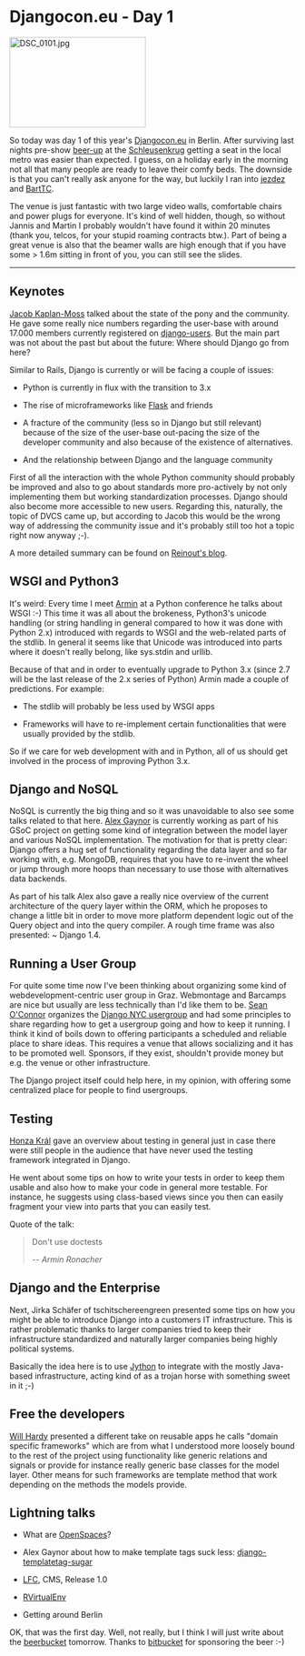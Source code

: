 # Djangocon.eu - Day 1

<a class="left" href="http://www.flickr.com/photos/zerok/4640333866/" title="DSC_0101.jpg von zerok bei Flickr"><img src="http://farm5.static.flickr.com/4070/4640333866_fc95746c42_m.jpg" width="240" height="159" alt="DSC_0101.jpg" /></a>

So today was day 1 of this year's [Djangocon.eu](http://djangocon.eu) in
Berlin. After surviving last nights pre-show [beer-up](http://beerup.org/) at
the [Schleusenkrug](http://www.schleusenkrug.de/) getting a seat in the local
metro was easier than expected. I guess, on a holiday early in the morning not
all that many people are ready to leave their comfy beds.  The downside is
that you can't really ask anyone for the way, but luckily I ran into
[jezdez](http://jannisleidel.com) and [BartTC](http://mahner.org).

The venue is just fantastic with two large video walls, comfortable chairs and
power plugs for everyone. It's kind of well hidden, though, so without Jannis
and Martin I probably wouldn't have found it within 20 minutes (thank you,
telcos, for your stupid roaming contracts btw.). Part of being a great venue
is also that the beamer walls are high enough that if you have some &gt; 1.6m
sitting in front of you, you can still see the slides.

----------------------------------


## Keynotes

[Jacob Kaplan-Moss](http://jacobian.org/) talked about the state of the pony
and the community. He gave some really nice numbers regarding the user-base
with around 17.000 members currently registered on
[django-users](http://groups.google.com/group/django-users). But the main part
was not about the past but about the future: Where should Django go from here?

Similar to Rails, Django is currently or will be facing a couple of issues:

* Python is currently in flux with the transition to 3.x

* The rise of microframeworks like [Flask](http://flask.pocoo.org/) and friends

* A fracture of the community (less so in Django but still relevant)
  because of the size of the user-base out-pacing the size of the
  developer community and also because of the existence of alternatives.

* And the relationship between Django and the language community

First of all the interaction with the whole Python community should probably
be improved and also to go about standards more pro-actively by not only
implementing them but working standardization processes. Django should also
become more accessible to new users. Regarding this, naturally, the topic of
DVCS came up, but according to Jacob this would be the wrong way of addressing
the community issue and it's probably still too hot a topic right now anyway
;-).

A more detailed summary can be found on [Reinout's blog](http://reinout.vanrees.org/weblog/2010/05/24/jacob-keynote.html).

## WSGI and Python3

It's weird: Every time I meet [Armin](http://lucumr.pocoo.org/) at a Python
conference he talks about WSGI :-) This time it was all about the brokeness,
Python3's unicode handling (or string handling in general compared to how it
was done with Python 2.x) introduced with regards to WSGI and the web-related
parts of the stdlib. In general it seems like that Unicode was introduced into
parts where it doesn't really belong, like sys.stdin and urllib.

Because of that and in order to eventually upgrade to Python 3.x (since 2.7
will be the last release of the 2.x series of Python) Armin made a couple of
predictions. For example:

* The stdlib will probably be less used by WSGI apps

* Frameworks will have to re-implement certain functionalities that were
  usually provided by the stdlib.

So if we care for web development with and in Python, all of us should get
involved in the process of improving Python 3.x.

## Django and NoSQL

NoSQL is currently the big thing and so it was unavoidable to also see some
talks related to that here. [Alex Gaynor](http://alexgaynor.net/) is currently
working as part of his GSoC project on getting some kind of integration
between the model layer and various NoSQL implementation. The motivation for
that is pretty clear: Django offers a hug set of functionality regarding the
data layer and so far working with, e.g. MongoDB, requires that you have to
re-invent the wheel or jump through more hoops than necessary to use those
with alternatives data backends.

As part of his talk Alex also gave a really nice overview of the current
architecture of the query layer within the ORM, which he proposes to change a
little bit in order to move more platform dependent logic out of the Query
object and into the query compiler. A rough time frame was also presented: ~
Django 1.4.

## Running a User Group

For quite some time now I've been thinking about organizing some kind of
webdevelopment-centric user group in Graz. Webmontage and Barcamps are nice
but usually are less technically than I'd like them to be. [Sean
O'Connor](http://www.seanoc.com/) organizes the [Django NYC
usergroup](http://www.djangonyc.org/) and had some principles to share
regarding how to get a usergroup going and how to keep it running. I think it
kind of boils down to offering participants a scheduled and reliable place to
share ideas. This requires a venue that allows socializing and it has to be
promoted well. Sponsors, if they exist, shouldn't provide money but e.g. the
venue or other infrastructure.

The Django project itself could help here, in my opinion, with offering some
centralized place for people to find usergroups.

## Testing

[Honza Král](http://www.honzakral.com/) gave an overview about testing in
general just in case there were still people in the audience that have never
used the testing framework integrated in Django.

He went about some tips on how to write your tests in order to keep them
usable and also how to make your code in general more testable. For instance,
he suggests using class-based views since you then can easily fragment your
view into parts that you can easily test.

Quote of the talk:

<blockquote>
<p>Don't use doctests</p>
<cite>-- Armin Ronacher</cite>
</blockquote>

## Django and the Enterprise

Next, Jirka Schäfer of tschitschereengreen presented some tips on how you
might be able to introduce Django into a customers IT infrastructure. This is
rather problematic thanks to larger companies tried to keep their
infrastructure standardized and naturally larger companies being highly
political systems.

Basically the idea here is to use [Jython](http://jython.org/) to integrate
with the mostly Java-based infrastructure, acting kind of as a trojan horse
with something sweet in it ;-)

## Free the developers

[Will Hardy](http://willhardy.com.au/) presented a different take on reusable
apps he calls "domain specific frameworks" which are from what I understood
more loosely bound to the rest of the project using functionality like generic
relations and signals or provide for instance really generic base classes for
the model layer. Other means for such frameworks are template method that work
depending on the methods the models provide.

## Lightning talks

* What are [OpenSpaces](http://en.wikipedia.org/wiki/Open_Space_Technology)?

* Alex Gaynor about how to make template tags suck less:
  [django-templatetag-sugar](http://github.com/alex/django-templatetag-sugar)

* [LFC](http://bitbucket.org/diefenbach/django-lfc/), CMS, Release 1.0

* [RVirtualEnv](http://github.com/kvbik/rvirtualenv)

* Getting around Berlin

OK, that was the first day. Well, not really, but I think I will just write
about the [beerbucket](http://bit.ly/beerbucket) tomorrow. Thanks to
[bitbucket](http://bitbucket.org/) for sponsoring the beer :-)
